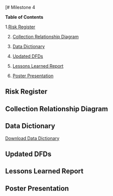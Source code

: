 
[# Milestone 4

**Table of Contents**

 1.[Risk Register](risk-registers)

2. [Collection Relationship Diagram](#collection-relationship-diagram)
   
3. [Data Dictionary](#data-dictionary)
  
4. [Updated DFDs](#updated-dfds)

5. [Lessons Learned Report](#lessons-learned-report)

6. [Poster Presentation](#poster_presentation)


## Risk Register


## Collection Relationship Diagram



## Data Dictionary
[Download Data Dictionary](https://github.com/cis-famu/design-project-mmw-n/blob/main/Data%20Dictionary.docx)


## Updated DFDs


## Lessons Learned Report


## Poster Presentation



